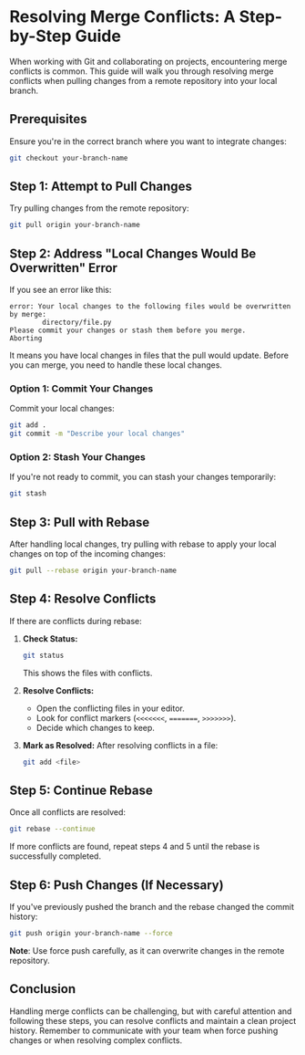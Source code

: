 # Resolving Merge Conflicts: A Step-by-Step Guide

When working with Git and collaborating on projects, encountering merge conflicts is common. This guide will walk you through resolving merge conflicts when pulling changes from a remote repository into your local branch.

## Prerequisites

Ensure you're in the correct branch where you want to integrate changes:

```bash
git checkout your-branch-name
```

## Step 1: Attempt to Pull Changes

Try pulling changes from the remote repository:

```bash
git pull origin your-branch-name
```

## Step 2: Address "Local Changes Would Be Overwritten" Error

If you see an error like this:

```
error: Your local changes to the following files would be overwritten by merge:
        directory/file.py
Please commit your changes or stash them before you merge.
Aborting
```

It means you have local changes in files that the pull would update. Before you can merge, you need to handle these local changes.

### Option 1: Commit Your Changes

Commit your local changes:

```bash
git add .
git commit -m "Describe your local changes"
```

### Option 2: Stash Your Changes

If you're not ready to commit, you can stash your changes temporarily:

```bash
git stash
```

## Step 3: Pull with Rebase

After handling local changes, try pulling with rebase to apply your local changes on top of the incoming changes:

```bash
git pull --rebase origin your-branch-name
```

## Step 4: Resolve Conflicts

If there are conflicts during rebase:

1. **Check Status:**
   ```bash
   git status
   ```
   This shows the files with conflicts.

2. **Resolve Conflicts:**
   - Open the conflicting files in your editor.
   - Look for conflict markers (`<<<<<<<`, `=======`, `>>>>>>>`).
   - Decide which changes to keep.

3. **Mark as Resolved:**
   After resolving conflicts in a file:
   ```bash
   git add <file>
   ```

## Step 5: Continue Rebase

Once all conflicts are resolved:

```bash
git rebase --continue
```

If more conflicts are found, repeat steps 4 and 5 until the rebase is successfully completed.

## Step 6: Push Changes (If Necessary)

If you've previously pushed the branch and the rebase changed the commit history:

```bash
git push origin your-branch-name --force
```

**Note**: Use force push carefully, as it can overwrite changes in the remote repository.

## Conclusion

Handling merge conflicts can be challenging, but with careful attention and following these steps, you can resolve conflicts and maintain a clean project history. Remember to communicate with your team when force pushing changes or when resolving complex conflicts.
